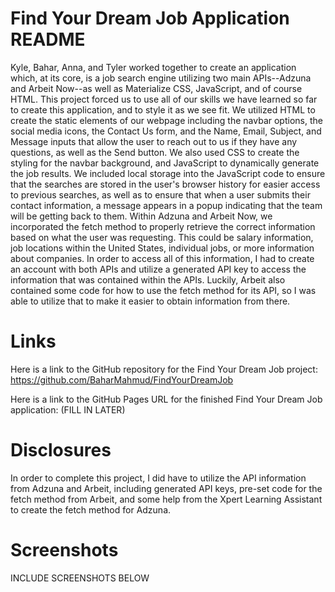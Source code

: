 # Find Your Dream Job Application README
Kyle, Bahar, Anna, and Tyler worked together to create an application which, at its core, is a job search engine utilizing two main APIs--Adzuna and Arbeit Now--as well as Materialize CSS, JavaScript, and of course HTML. This project forced us to use all of our skills we have learned so far to create this application, and to style it as we see fit. We utilized HTML to create the static elements of our webpage including the navbar options, the social media icons, the Contact Us form, and the Name, Email, Subject, and Message inputs that allow the user to reach out to us if they have any questions, as well as the Send button. We also used CSS to create the styling for the navbar background, and JavaScript to dynamically generate the job results. We included local storage into the JavaScript code to ensure that the searches are stored in the user's browser history for easier access to previous searches, as well as to ensure that when a user submits their contact information, a message appears in a popup indicating that the team will be getting back to them. Within Adzuna and Arbeit Now, we incorporated the fetch method to properly retrieve the correct information based on what the user was requesting. This could be salary information, job locations within the United States, individual jobs, or more information about companies. In order to access all of this information, I had to create an account with both APIs and utilize a generated API key to access the information that was contained within the APIs. Luckily, Arbeit also contained some code for how to use the fetch method for its API, so I was able to utilize that to make it easier to obtain information from there. 

# Links
Here is a link to the GitHub repository for the Find Your Dream Job project: https://github.com/BaharMahmud/FindYourDreamJob

Here is a link to the GitHub Pages URL for the finished Find Your Dream Job application: (FILL IN LATER)

# Disclosures
In order to complete this project, I did have to utilize the API information from Adzuna and Arbeit, including generated API keys, pre-set code for the fetch method from Arbeit, and some help from the Xpert Learning Assistant to create the fetch method for Adzuna. 

# Screenshots
INCLUDE SCREENSHOTS BELOW